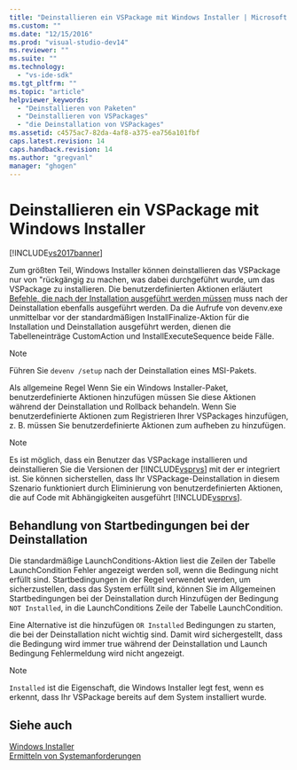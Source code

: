 ```yaml
---
title: "Deinstallieren ein VSPackage mit Windows Installer | Microsoft Docs"
ms.custom: ""
ms.date: "12/15/2016"
ms.prod: "visual-studio-dev14"
ms.reviewer: ""
ms.suite: ""
ms.technology: 
  - "vs-ide-sdk"
ms.tgt_pltfrm: ""
ms.topic: "article"
helpviewer_keywords: 
  - "Deinstallieren von Paketen"
  - "Deinstallieren von VSPackages"
  - "die Deinstallation von VSPackages"
ms.assetid: c4575ac7-82da-4af8-a375-ea756a101fbf
caps.latest.revision: 14
caps.handback.revision: 14
ms.author: "gregvanl"
manager: "ghogen"
---
```

# Deinstallieren ein VSPackage mit Windows Installer
[!INCLUDE[vs2017banner](../../code-quality/includes/vs2017banner.md)]

Zum größten Teil, Windows Installer können deinstallieren das VSPackage nur von "rückgängig zu machen, was dabei durchgeführt wurde, um das VSPackage zu installieren. Die benutzerdefinierten Aktionen erläutert [Befehle, die nach der Installation ausgeführt werden müssen](../../extensibility/internals/commands-that-must-be-run-after-installation.md) muss nach der Deinstallation ebenfalls ausgeführt werden. Da die Aufrufe von devenv.exe unmittelbar vor der standardmäßigen InstallFinalize\-Aktion für die Installation und Deinstallation ausgeführt werden, dienen die Tabelleneinträge CustomAction und InstallExecuteSequence beide Fälle.  
  
> [!NOTE]
>  Führen Sie `devenv /setup` nach der Deinstallation eines MSI\-Pakets.  
  
 Als allgemeine Regel Wenn Sie ein Windows Installer\-Paket, benutzerdefinierte Aktionen hinzufügen müssen Sie diese Aktionen während der Deinstallation und Rollback behandeln. Wenn Sie benutzerdefinierte Aktionen zum Registrieren Ihrer VSPackages hinzufügen, z. B. müssen Sie benutzerdefinierte Aktionen zum aufheben zu hinzufügen.  
  
> [!NOTE]
>  Es ist möglich, dass ein Benutzer das VSPackage installieren und deinstallieren Sie die Versionen der [!INCLUDE[vsprvs](../../code-quality/includes/vsprvs_md.md)] mit der er integriert ist. Sie können sicherstellen, dass Ihr VSPackage\-Deinstallation in diesem Szenario funktioniert durch Eliminierung von benutzerdefinierten Aktionen, die auf Code mit Abhängigkeiten ausgeführt [!INCLUDE[vsprvs](../../code-quality/includes/vsprvs_md.md)].  
  
## Behandlung von Startbedingungen bei der Deinstallation  
 Die standardmäßige LaunchConditions\-Aktion liest die Zeilen der Tabelle LaunchCondition Fehler angezeigt werden soll, wenn die Bedingung nicht erfüllt sind. Startbedingungen in der Regel verwendet werden, um sicherzustellen, dass das System erfüllt sind, können Sie im Allgemeinen Startbedingungen bei der Deinstallation durch Hinzufügen der Bedingung `NOT Installed`, in die LaunchConditions Zeile der Tabelle LaunchCondition.  
  
 Eine Alternative ist die hinzufügen `OR Installed` Bedingungen zu starten, die bei der Deinstallation nicht wichtig sind. Damit wird sichergestellt, dass die Bedingung wird immer true während der Deinstallation und Launch Bedingung Fehlermeldung wird nicht angezeigt.  
  
> [!NOTE]
>  `Installed` ist die Eigenschaft, die Windows Installer legt fest, wenn es erkennt, dass Ihr VSPackage bereits auf dem System installiert wurde.  
  
## Siehe auch  
 [Windows Installer](http://msdn.microsoft.com/de-de/187d8965-c79d-4ecb-8689-10930fa8b3b5)   
 [Ermitteln von Systemanforderungen](../../extensibility/internals/detecting-system-requirements.md)